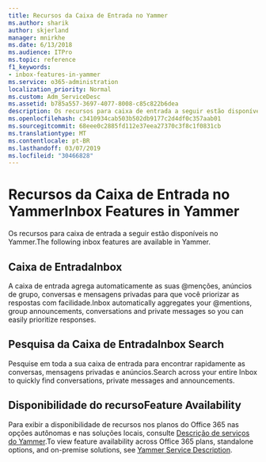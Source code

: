 ```yaml
---
title: Recursos da Caixa de Entrada no Yammer
ms.author: sharik
author: skjerland
manager: mnirkhe
ms.date: 6/13/2018
ms.audience: ITPro
ms.topic: reference
f1_keywords:
- inbox-features-in-yammer
ms.service: o365-administration
localization_priority: Normal
ms.custom: Adm_ServiceDesc
ms.assetid: b785a557-3697-4077-8008-c85c822b6dea
description: Os recursos para caixa de entrada a seguir estão disponíveis no Yammer.
ms.openlocfilehash: c3410934cab503b502db9177c2d4df0c357aab01
ms.sourcegitcommit: 68eee0c2885fd112e37eea27370c3f8c1f0831cb
ms.translationtype: MT
ms.contentlocale: pt-BR
ms.lasthandoff: 03/07/2019
ms.locfileid: "30466828"
---
```

# <a name="inbox-features-in-yammer"></a><span data-ttu-id="ed467-103">Recursos da Caixa de Entrada no Yammer</span><span class="sxs-lookup"><span data-stu-id="ed467-103">Inbox Features in Yammer</span></span>

<span data-ttu-id="ed467-104">Os recursos para caixa de entrada a seguir estão disponíveis no Yammer.</span><span class="sxs-lookup"><span data-stu-id="ed467-104">The following inbox features are available in Yammer.</span></span>
  
## <a name="inbox"></a><span data-ttu-id="ed467-105">Caixa de Entrada</span><span class="sxs-lookup"><span data-stu-id="ed467-105">Inbox</span></span>
<span data-ttu-id="ed467-106"><a name="bkmk_Inbox"> </a></span><span class="sxs-lookup"><span data-stu-id="ed467-106"></span></span>

<span data-ttu-id="ed467-107">A caixa de entrada agrega automaticamente as suas @menções, anúncios de grupo, conversas e mensagens privadas para que você priorizar as respostas com facilidade.</span><span class="sxs-lookup"><span data-stu-id="ed467-107">Inbox automatically aggregates your @mentions, group announcements, conversations and private messages so you can easily prioritize responses.</span></span>
  
## <a name="inbox-search"></a><span data-ttu-id="ed467-108">Pesquisa da Caixa de Entrada</span><span class="sxs-lookup"><span data-stu-id="ed467-108">Inbox Search</span></span>
<span data-ttu-id="ed467-109"><a name="bkmk_InboxSearch"> </a></span><span class="sxs-lookup"><span data-stu-id="ed467-109"></span></span>

<span data-ttu-id="ed467-110">Pesquise em toda a sua caixa de entrada para encontrar rapidamente as conversas, mensagens privadas e anúncios.</span><span class="sxs-lookup"><span data-stu-id="ed467-110">Search across your entire Inbox to quickly find conversations, private messages and announcements.</span></span>
  
## <a name="feature-availability"></a><span data-ttu-id="ed467-111">Disponibilidade do recurso</span><span class="sxs-lookup"><span data-stu-id="ed467-111">Feature Availability</span></span>
<span data-ttu-id="ed467-112"><a name="bkmk_InboxSearch"> </a></span><span class="sxs-lookup"><span data-stu-id="ed467-112"></span></span>

<span data-ttu-id="ed467-113">Para exibir a disponibilidade de recursos nos planos do Office 365 nas opções autônomas e nas soluções locais, consulte [Descrição de serviços do Yammer](yammer-service-description.md).</span><span class="sxs-lookup"><span data-stu-id="ed467-113">To view feature availability across Office 365 plans, standalone options, and on-premise solutions, see [Yammer Service Description](yammer-service-description.md).</span></span>
  


